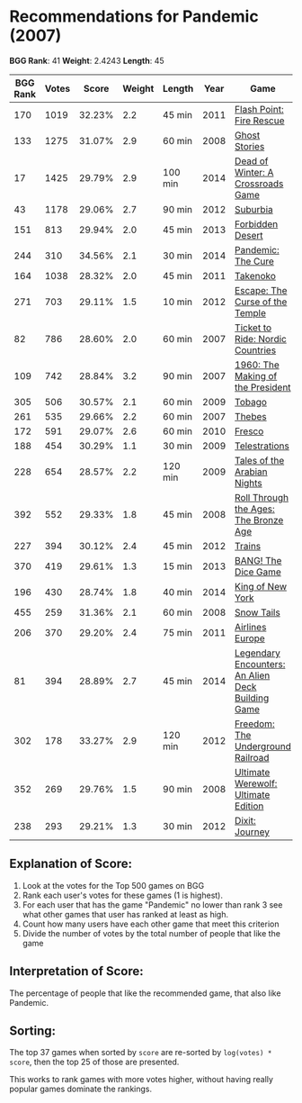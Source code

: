 # Recommendations for Pandemic (2007)

__BGG Rank__: 41
__Weight__: 2.4243
__Length__: 45

BGG Rank | Votes |  Score | Weight | Length | Year | Game
---------|-------|--------|--------|--------|------|-----
     170 |  1019 | 32.23% |    2.2 |  45 min | 2011 | [Flash Point: Fire Rescue](https://boardgamegeek.com/boardgame/100901)
     133 |  1275 | 31.07% |    2.9 |  60 min | 2008 | [Ghost Stories](https://boardgamegeek.com/boardgame/37046)
      17 |  1425 | 29.79% |    2.9 | 100 min | 2014 | [Dead of Winter: A Crossroads Game](https://boardgamegeek.com/boardgame/150376)
      43 |  1178 | 29.06% |    2.7 |  90 min | 2012 | [Suburbia](https://boardgamegeek.com/boardgame/123260)
     151 |   813 | 29.94% |    2.0 |  45 min | 2013 | [Forbidden Desert](https://boardgamegeek.com/boardgame/136063)
     244 |   310 | 34.56% |    2.1 |  30 min | 2014 | [Pandemic: The Cure](https://boardgamegeek.com/boardgame/150658)
     164 |  1038 | 28.32% |    2.0 |  45 min | 2011 | [Takenoko](https://boardgamegeek.com/boardgame/70919)
     271 |   703 | 29.11% |    1.5 |  10 min | 2012 | [Escape: The Curse of the Temple](https://boardgamegeek.com/boardgame/113294)
      82 |   786 | 28.60% |    2.0 |  60 min | 2007 | [Ticket to Ride: Nordic Countries](https://boardgamegeek.com/boardgame/31627)
     109 |   742 | 28.84% |    3.2 |  90 min | 2007 | [1960: The Making of the President](https://boardgamegeek.com/boardgame/27708)
     305 |   506 | 30.57% |    2.1 |  60 min | 2009 | [Tobago](https://boardgamegeek.com/boardgame/42215)
     261 |   535 | 29.66% |    2.2 |  60 min | 2007 | [Thebes](https://boardgamegeek.com/boardgame/30869)
     172 |   591 | 29.07% |    2.6 |  60 min | 2010 | [Fresco](https://boardgamegeek.com/boardgame/66188)
     188 |   454 | 30.29% |    1.1 |  30 min | 2009 | [Telestrations](https://boardgamegeek.com/boardgame/46213)
     228 |   654 | 28.57% |    2.2 | 120 min | 2009 | [Tales of the Arabian Nights](https://boardgamegeek.com/boardgame/34119)
     392 |   552 | 29.33% |    1.8 |  45 min | 2008 | [Roll Through the Ages: The Bronze Age](https://boardgamegeek.com/boardgame/37380)
     227 |   394 | 30.12% |    2.4 |  45 min | 2012 | [Trains](https://boardgamegeek.com/boardgame/121408)
     370 |   419 | 29.61% |    1.3 |  15 min | 2013 | [BANG! The Dice Game](https://boardgamegeek.com/boardgame/143741)
     196 |   430 | 28.74% |    1.8 |  40 min | 2014 | [King of New York](https://boardgamegeek.com/boardgame/160499)
     455 |   259 | 31.36% |    2.1 |  60 min | 2008 | [Snow Tails](https://boardgamegeek.com/boardgame/38054)
     206 |   370 | 29.20% |    2.4 |  75 min | 2011 | [Airlines Europe](https://boardgamegeek.com/boardgame/90419)
      81 |   394 | 28.89% |    2.7 |  45 min | 2014 | [Legendary Encounters: An Alien Deck Building Game](https://boardgamegeek.com/boardgame/146652)
     302 |   178 | 33.27% |    2.9 | 120 min | 2012 | [Freedom: The Underground Railroad](https://boardgamegeek.com/boardgame/119506)
     352 |   269 | 29.76% |    1.5 |  90 min | 2008 | [Ultimate Werewolf: Ultimate Edition](https://boardgamegeek.com/boardgame/38159)
     238 |   293 | 29.21% |    1.3 |  30 min | 2012 | [Dixit: Journey](https://boardgamegeek.com/boardgame/121288)

## Explanation of Score: ##

1. Look at the votes for the Top 500 games on BGG
2. Rank each user's votes for these games (1 is highest).
3. For each user that has the game "Pandemic" no lower than rank 3 see what other games that user has ranked at least as high.
4. Count how many users have each other game that meet this criterion
5. Divide the number of votes by the total number of people that like the game

## Interpretation of Score: ##

The percentage of people that like the recommended game, that also like Pandemic.

## Sorting: ##

The top 37 games when sorted by `score` are re-sorted by `log(votes) * score`, then the top 25 of those are presented.

This works to rank games with more votes higher, without having really popular games dominate the rankings.
